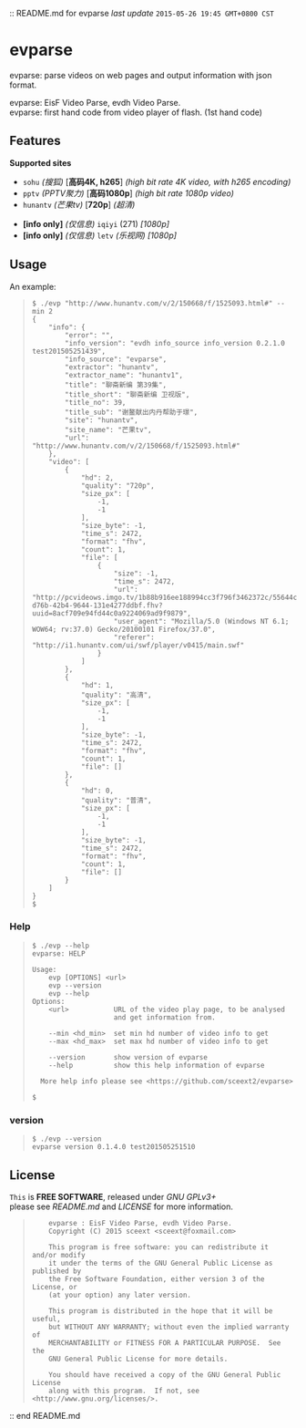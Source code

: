 :: README.md for evparse
*last update* `2015-05-26 19:45 GMT+0800 CST`


# evparse

evparse: parse videos on web pages and output information with json format. 

evparse: EisF Video Parse, evdh Video Parse. <br />
evparse: first hand code from video player of flash. (1st hand code)


## Features

**Supported sites**
> 
+ `sohu` *(搜狐)* [**高码4K, h265**] *(high bit rate 4K video, with h265 encoding)*
+ `pptv` *(PPTV聚力)* [**高码1080p**] *(high bit rate 1080p video)*
+ `hunantv` *(芒果tv)* [**720p**] *(超清)*
> 
+ **[info only]** *(仅信息)* `iqiyi` (271) *[1080p]*
+ **[info only]** *(仅信息)* `letv` *(乐视网)* *[1080p]*
> 


## Usage

An example:

> ```
> $ ./evp "http://www.hunantv.com/v/2/150668/f/1525093.html#" --min 2
> {
>     "info": {
>         "error": "",
>         "info_version": "evdh info_source info_version 0.2.1.0 test201505251439",
>         "info_source": "evparse",
>         "extractor": "hunantv",
>         "extractor_name": "hunantv1",
>         "title": "聊斋新编 第39集",
>         "title_short": "聊斋新编 卫视版",
>         "title_no": 39,
>         "title_sub": "谢鳌献出内丹帮助于璟",
>         "site": "hunantv",
>         "site_name": "芒果tv",
>         "url": "http://www.hunantv.com/v/2/150668/f/1525093.html#"
>     },
>     "video": [
>         {
>             "hd": 2,
>             "quality": "720p",
>             "size_px": [
>                 -1,
>                 -1
>             ],
>             "size_byte": -1,
>             "time_s": 2472,
>             "format": "fhv",
>             "count": 1,
>             "file": [
>                 {
>                     "size": -1,
>                     "time_s": 2472,
>                     "url": "http://pcvideows.imgo.tv/1b88b916ee188994cc3f796f3462372c/55644c13/c1/2015/dianshiju/liaozhaixinbianshouluban/2015052500fd23d5-d76b-42b4-9644-131e4277ddbf.fhv?uuid=8acf709e94fd44c0a9224069ad9f9879",
>                     "user_agent": "Mozilla/5.0 (Windows NT 6.1; WOW64; rv:37.0) Gecko/20100101 Firefox/37.0",
>                     "referer": "http://i1.hunantv.com/ui/swf/player/v0415/main.swf"
>                 }
>             ]
>         },
>         {
>             "hd": 1,
>             "quality": "高清",
>             "size_px": [
>                 -1,
>                 -1
>             ],
>             "size_byte": -1,
>             "time_s": 2472,
>             "format": "fhv",
>             "count": 1,
>             "file": []
>         },
>         {
>             "hd": 0,
>             "quality": "普清",
>             "size_px": [
>                 -1,
>                 -1
>             ],
>             "size_byte": -1,
>             "time_s": 2472,
>             "format": "fhv",
>             "count": 1,
>             "file": []
>         }
>     ]
> }
> $ 
> ```

### Help

> ```
> $ ./evp --help
> evparse: HELP
> 
> Usage:
>     evp [OPTIONS] <url>
>     evp --version
>     evp --help
> Options:
>     <url>           URL of the video play page, to be analysed 
>                     and get information from. 
> 
>     --min <hd_min>  set min hd number of video info to get
>     --max <hd_max>  set max hd number of video info to get
> 
>     --version       show version of evparse
>     --help          show this help information of evparse
> 
>   More help info please see <https://github.com/sceext2/evparse> 
> 
> $ 
> ```

### version

> ```
> $ ./evp --version
> evparse version 0.1.4.0 test201505251510
> ```


## License

`This` is **FREE SOFTWARE**, released under *GNU GPLv3+* <br />
please see *README.md* and *LICENSE* for more information. 

> ```
>     evparse : EisF Video Parse, evdh Video Parse. 
>     Copyright (C) 2015 sceext <sceext@foxmail.com> 
> 
>     This program is free software: you can redistribute it and/or modify
>     it under the terms of the GNU General Public License as published by
>     the Free Software Foundation, either version 3 of the License, or
>     (at your option) any later version.
> 
>     This program is distributed in the hope that it will be useful,
>     but WITHOUT ANY WARRANTY; without even the implied warranty of
>     MERCHANTABILITY or FITNESS FOR A PARTICULAR PURPOSE.  See the
>     GNU General Public License for more details.
> 
>     You should have received a copy of the GNU General Public License
>     along with this program.  If not, see <http://www.gnu.org/licenses/>.
> ```


:: end README.md


